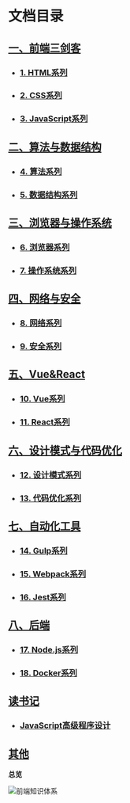 # 文档目录

## [一、前端三剑客](./sidebar1/)

- ### [1. HTML系列](../html/)

- ### [2. CSS系列](../css/)

- ### [3. JavaScript系列](../js/)

## [二、算法与数据结构](./sidebar2/)

- ### [4. 算法系列](../algorithm/)

- ### [5. 数据结构系列](../data-structure/)

## [三、浏览器与操作系统](./sidebar3/)

- ### [6. 浏览器系列](../browser/)

- ### [7. 操作系统系列](../operating-system/)

## [四、网络与安全](./sidebar4/)

- ### [8. 网络系列](../network/)

- ### [9. 安全系列](../security/)

## [五、Vue&React](./sidebar7/)

- ### [10. Vue系列](../vue/)

- ### [11. React系列](../react/)

## [六、设计模式与代码优化](./sidebar5/)

- ### [12. 设计模式系列](../design-pattern/)

- ### [13. 代码优化系列](../optimization/)

## [七、自动化工具](./sidebar8/)

- ### [14. Gulp系列](../gulp/)

- ### [15. Webpack系列](../webpack/)

- ### [16. Jest系列](../jest/)

## [八、后端](./sidebar9/)

- ### [17. Node.js系列](../nodejs/)

- ### [18. Docker系列](../docker/)

## [读书记](../reading/)

- ### [JavaScript高级程序设计](../reading/advanced-programming/)

## [其他](./sidebar6/)

**总览**

![前端知识体系](/images/knowledge.png)